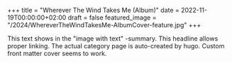 +++
title = "Wherever The Wind Takes Me (Album)"
date = 2022-11-19T00:00:00+02:00
draft = false
featured_image = "/2024/WhereverTheWindTakesMe-AlbumCover-feature.jpg"
+++

This text shows in the "image with text" -summary.
This headline allows proper linking.
The actual category page is auto-created by hugo.
Custom front matter cover seems to work.
